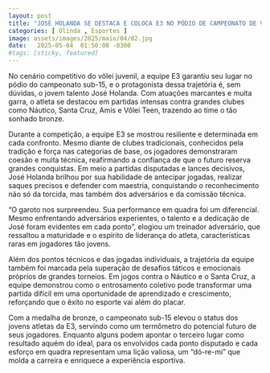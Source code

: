 ```yaml
---
layout: post
title: "JOSÉ HOLANDA SE DESTACA E COLOCA E3 NO PÓDIO DE CAMPEONATO DE VÔLEI"
categories: [ Olinda , Esportes ]
image: assets/images/2025/maio/04/02.jpg
date:   2025-05-04  01:50:00 -0300
#tags: [sticky, featured]
---
```

No cenário competitivo do vôlei juvenil, a equipe E3 garantiu seu lugar no pódio do campeonato sub-15, e o protagonista dessa trajetória é, sem dúvidas, o jovem talento José Holanda. Com atuações marcantes e muita garra, o atleta se destacou em partidas intensas contra grandes clubes como Náutico, Santa Cruz, Amis e Vôlei Teen, trazendo ao time o tão sonhado bronze.

Durante a competição, a equipe E3 se mostrou resiliente e determinada em cada confronto. Mesmo diante de clubes tradicionais, conhecidos pela tradição e força nas categorias de base, os jogadores demonstraram coesão e muita técnica, reafirmando a confiança de que o futuro reserva grandes conquistas. Em meio a partidas disputadas e lances decisivos, José Holanda brilhou por sua habilidade de antecipar jogadas, realizar saques precisos e defender com maestria, conquistando o reconhecimento não só da torcida, mas também dos adversários e da comissão técnica.

“O garoto nos surpreendeu. Sua performance em quadra foi um diferencial. Mesmo enfrentando adversários experientes, o talento e a dedicação de José foram evidentes em cada ponto”, elogiou um treinador adversário, que ressaltou a maturidade e o espírito de liderança do atleta, características raras em jogadores tão jovens.

Além dos pontos técnicos e das jogadas individuais, a trajetória da equipe também foi marcada pela superação de desafios táticos e emocionais próprios de grandes torneios. Em jogos contra o Náutico e o Santa Cruz, a equipe demonstrou como o entrosamento coletivo pode transformar uma partida difícil em uma oportunidade de aprendizado e crescimento, reforçando que o êxito no esporte vai além do placar.

Com a medalha de bronze, o campeonato sub-15 elevou o status dos jovens atletas da E3, servindo como um termômetro do potencial futuro de seus jogadores. Enquanto alguns podem apontar o terceiro lugar como resultado aquém do ideal, para os envolvidos cada ponto disputado e cada esforço em quadra representam uma lição valiosa, um “dó-re-mi” que molda a carreira e enriquece a experiência esportiva.